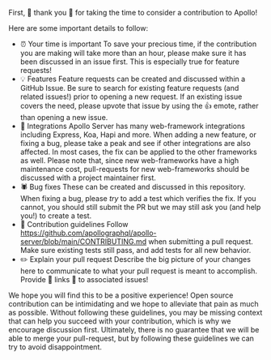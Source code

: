 First, 🌠 thank you 🌠 for taking the time to consider a contribution to Apollo!

Here are some important details to follow:

* ⏰ Your time is important
          To save your precious time, if the contribution you are making will take more
          than an hour, please make sure it has been discussed in an issue first.
          This is especially true for feature requests!
* 💡 Features
          Feature requests can be created and discussed within a GitHub Issue.  Be
          sure to search for existing feature requests (and related issues!) prior to
          opening a new request.  If an existing issue covers the need, please upvote
          that issue by using the 👍 emote, rather than opening a new issue.
* 🔌 Integrations
          Apollo Server has many web-framework integrations including Express, Koa,
          Hapi and more.  When adding a new feature, or fixing a bug, please take a
          peak and see if other integrations are also affected.  In most cases, the
          fix can be applied to the other frameworks as well.  Please note that,
          since new web-frameworks have a high maintenance cost, pull-requests for
          new web-frameworks should be discussed with a project maintainer first.
* 🕷 Bug fixes
          These can be created and discussed in this repository. When fixing a bug,
          please _try_ to add a test which verifies the fix.  If you cannot, you should
          still submit the PR but we may still ask you (and help you!) to create a test.
* 📖 Contribution guidelines
          Follow https://github.com/apollographql/apollo-server/blob/main/CONTRIBUTING.md
          when submitting a pull request.  Make sure existing tests still pass, and add
          tests for all new behavior.
* ✏️ Explain your pull request
          Describe the big picture of your changes here to communicate to what your
          pull request is meant to accomplish.  Provide 🔗 links 🔗 to associated issues!

We hope you will find this to be a positive experience!  Open source contribution can be intimidating and we hope to alleviate that pain as much as possible.  Without following these guidelines, you may be missing context that can help you succeed with your contribution, which is why we encourage discussion first.  Ultimately, there is no guarantee that we will be able to merge your pull-request, but by following these guidelines we can try to avoid disappointment.
